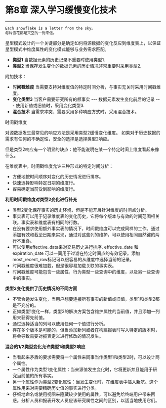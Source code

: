 # 第8章 深入学习缓慢变化技术
---
```md
Each snowflake is a letter from the sky。
每片雪花都是天空的一封来信。
```

星型模式设计的一个关键部分是确定如何将源数据的变化反应到维度表上，以保证星型模式中维度属性的变化模式能够与业务需求匹配。

- **类型1**  当数据元素的历史记录不重要时使用类型1. 
- **类型2**  当保存发生变化的数据元素的历史情况非常重要时采用类型2.

附加技术：

- **时间戳维度** 当需要支持对维度值的特定时间分析，与事实无关时采用时间戳维度。
- **变化类型3** 当客户需要研究所有的额事实 --- 数据元素发生变化前后的记录 --- 使用新值或旧值时，采用变化类型3.
- **混合技术** 当需求冲突、需要采用多种响应方式时，采用混合技术。

 时间戳维度

对源数据发生最常见的响应方法是采用类型2缓慢变化维度。 如果对于历史数据的需求有任何的不确定性，安全的选择是选择类型2响应。

但是类型2响应有一个明显的缺点：他不能说明在某一个特定时间上维度看起来像什么。

在维度表中，时间戳维度允许三种形式的特定时间分析：
- 方便地按时间顺序对变化的历史情况进行排序。
- 快速选择影响特定日期的维度行。
- 容易确定当前受到影响的维度行。


**利用时间戳维度对类型2变化进行补充**

- 类型2变化保存事实的历史环境，但是不能开展针对维度的时间点分析。
- 事实表可以用于记录维度表的变化历史，它将每个版本与有效的时间范围相关联。事实表和维度表有相同的行数。
- 在没有要求使用额外事实表的情况下，时间戳维度可以完成同样的工作。通过添加有效和截至日期来实现，通过对这些列的维护，可以使用相同自然键的两行不重叠。
- 可以使用effective_data来对交易历史进行排序. effective_date 和 expiration_date 可以一同用于过滤在特定时间点的有效记录。添加most_recent_row标记可以很容易的从维度中选择当前的记录。
- 时间戳维度很难加载，但是很容易加载关联的事实表。
- 时间戳维度可能包含一些属性，行为类型一些查询中的维度，以及另一些查询中的事实。

**类型3变化提供了历史情况的不同方面**

- 不管合适发生变化，当用户想要连接所有事实的新值或旧值，类型1和类型2都是不充分的。
- 正如类型1变化一样，类型3的解决方案包含维护属性的当前值，并且添加一列用来获得先前值。
- 通过选择适当的列可以使用任何一个值进行分析。
- 存在多个版本是可能的，但当添加新列或者在构建报表时写入特定的版本时，将会导致需要对报表定义进行修改的情况发生。

**混合的1/2类型变化允许类型1和类型2响应**

- 当看起来矛盾的要求需要将一个属性来同事当作类型1和类型2时，可以设计两个属性。
- 一个属性作为类型1变化属性：当来源值发生变化时，它将更新并且能用于研究当前值的所有事实。
- 另一个属性作为类型2变化属性：当发生变化时，在维度表中插入新航。这个属性用来对需要精确历史值的事实进行分类。
- 仔细地命名或使用视图来隐藏较少使用的属性，可以避免给终端用户带来困惑。分析人员和报表开发人员应该研究属性之间的区别，以适当地使用它们。


